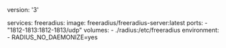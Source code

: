 version: '3'

services:
  freeradius:
    image: freeradius/freeradius-server:latest
    ports:
      - "1812-1813:1812-1813/udp"
    volumes:
      - ./radius:/etc/freeradius
    environment:
      - RADIUS_NO_DAEMONIZE=yes
